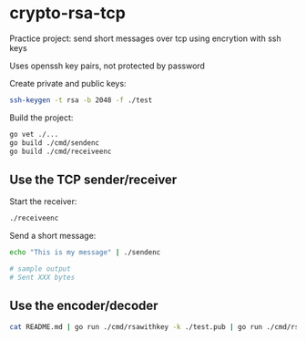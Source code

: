 # crypto-rsa-tcp
Practice project: send short messages over tcp using encrytion with ssh keys

Uses openssh key pairs, not protected by password

Create private and public keys:

```bash
ssh-keygen -t rsa -b 2048 -f ./test
```

Build the project:

```bash
go vet ./...
go build ./cmd/sendenc
go build ./cmd/receiveenc
```

## Use the TCP sender/receiver

Start the receiver:

```bash
./receiveenc
```

Send a short message:

```bash
echo "This is my message" | ./sendenc

# sample output
# Sent XXX bytes

```

## Use the encoder/decoder

```bash
cat README.md | go run ./cmd/rsawithkey -k ./test.pub | go run ./cmd/rsawithkey -d -k ./test
```
